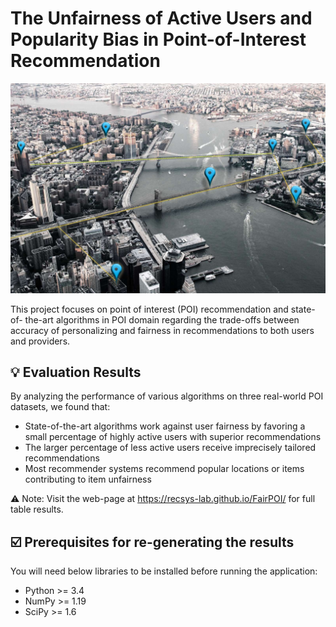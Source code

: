 # The Unfairness of Active Users and Popularity Bias in Point-of-Interest Recommendation

![The Unfairness of Active Users and Popularity Bias in Point-of-Interest Recommendation](https://github.com/RecSys-lab/FairPOI/blob/main/docs/images/banner.jpg "Fair PoI")

This project focuses on point of interest (POI) recommendation and state-of-
the-art algorithms in POI domain regarding the trade-offs between accuracy of
personalizing and fairness in recommendations to both users and providers.

## 💡 Evaluation Results

By analyzing the performance of various algorithms on three real-world POI datasets, we found that:

- State-of-the-art algorithms work against user fairness by favoring a small percentage of highly active users with superior recommendations
- The larger percentage of less active users receive imprecisely tailored recommendations
- Most recommender systems recommend popular locations or items contributing to item unfairness

⚠️ Note: Visit the web-page at https://recsys-lab.github.io/FairPOI/ for full table results.

## ☑️ Prerequisites for re-generating the results

You will need below libraries to be installed before running the application:

- Python >= 3.4
- NumPy >= 1.19
- SciPy >= 1.6

<!-- ## ⚙️ Team

We are a diverse group of individuals who bring perspectives to the state-of-the-art projects:

| <a href="https://github.com/yasdel"><img src="https://yasdel.github.io/images/yashar_avator.jpg" width="130"></a> | <a href="https://github.com/rahmanidashti"><img src="https://github.com/rahmanidashti.png?size=130"></a> | <a href="https://github.com/alitourani"><img src="https://github.com/alitourani.png?size=130"></a> | <a href="https://www.linkedin.com/in/ehsan-naghiaei"><img src="https://github.com/RecSys-lab/FairPOI/blob/main/docs/images/team/mohammadmehdi_naghiaei.jpg" width="130"></a> |
| ----------------------------------------------------------------------------------------------------------------- | -------------------------------------------------------------------------------------------------------- | -------------------------------------------------------------------------------------------------- | ---------------------------------------------------------------------------------------------------------------------------------------------------------------------------- |
| [Yashar Deldjoo](mailto:yashar.deldjoo@poliba.it "yashar.deldjoo@poliba.it")                                      | [Hossein A. Rahmani](mailto:rahmanidashti@alumni.znu.ac.ir "rahmanidashti@alumni.znu.ac.ir")             | [Ali Tourani](mailto:tourani@msc.guilan.ac.ir "tourani@msc.guilan.ac.ir")                          | [Mohammadmehdi Naghiaei](mailto:naghiaei@usc.edu "naghiaei@usc.edu")                                                                                                         | -->

<!-- ## 📝 Citation

Please cite the following [paper](https://arxiv.org/):

```
@article{rahmani2022fairPOI,
    author = {Saeed Rahmani, Yashar Deldjoo, Ali Tourani, and Mohammadmehdi Naghiaei},
    title = {The Unfairness of Active Users and Popularity Bias in Point-of-Interest Recommendation},
    journal = {ECIR 2022},
    volume = {XXX},
    year = {2021},
    url = {https://arxiv.org/abs/XXX},
    archivePrefix = {arXiv},
    eprint = {XXX}
}
``` -->
